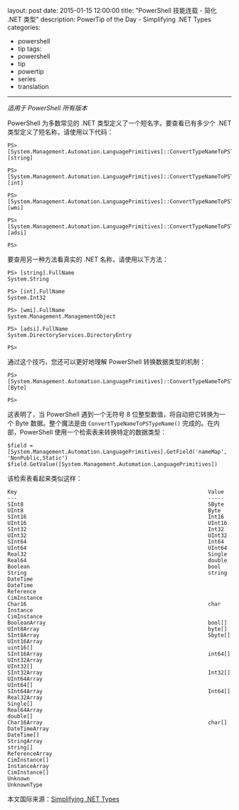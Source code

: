 ﻿layout: post
date: 2015-01-15 12:00:00
title: "PowerShell 技能连载 - 简化 .NET 类型"
description: PowerTip of the Day - Simplifying .NET Types
categories:
- powershell
- tip
tags:
- powershell
- tip
- powertip
- series
- translation
---
_适用于 PowerShell 所有版本_

PowerShell 为多数常见的 .NET 类型定义了一个短名字。要查看已有多少个 .NET 类型定义了短名称，请使用以下代码：

    PS> [System.Management.Automation.LanguagePrimitives]::ConvertTypeNameToPSTypeName("System.String")
    [string]
    
    PS> [System.Management.Automation.LanguagePrimitives]::ConvertTypeNameToPSTypeName("System.Int32")
    [int]
    
    PS> [System.Management.Automation.LanguagePrimitives]::ConvertTypeNameToPSTypeName("System.Management.ManagementObject")
    [wmi]
    
    PS> [System.Management.Automation.LanguagePrimitives]::ConvertTypeNameToPSTypeName("System.DirectoryServices.DirectoryEntry")
    [adsi]
    
    PS>  

要查用另一种方法看真实的 .NET 名称，请使用以下方法：

    PS> [string].FullName
    System.String
    
    PS> [int].FullName
    System.Int32
    
    PS> [wmi].FullName
    System.Management.ManagementObject
    
    PS> [adsi].FullName
    System.DirectoryServices.DirectoryEntry
    
    PS>  

通过这个技巧，您还可以更好地理解 PowerShell 转换数据类型的机制：

    PS> [System.Management.Automation.LanguagePrimitives]::ConvertTypeNameToPSTypeName("UInt8")
    [Byte]
    
    PS>

这表明了，当 PowerShell 遇到一个无符号 8 位整型数值，将自动把它转换为一个 Byte 数据。整个魔法是由 `ConvertTypeNameToPSTypeName()` 完成的。在内部，PowerShell 使用一个检索表来转换特定的数据类型：

    $field = [System.Management.Automation.LanguagePrimitives].GetField('nameMap', 'NonPublic,Static')
    $field.GetValue([System.Management.Automation.LanguagePrimitives]) 

该检索表看起来类似这样：

    Key                                                            Value                                                        
    ---                                                            -----                                                        
    SInt8                                                          SByte                                                        
    UInt8                                                          Byte                                                         
    SInt16                                                         Int16                                                        
    UInt16                                                         UInt16                                                       
    SInt32                                                         Int32                                                        
    UInt32                                                         UInt32                                                       
    SInt64                                                         Int64                                                        
    UInt64                                                         UInt64                                                       
    Real32                                                         Single                                                       
    Real64                                                         double                                                       
    Boolean                                                        bool                                                         
    String                                                         string                                                       
    DateTime                                                       DateTime                                                     
    Reference                                                      CimInstance                                                  
    Char16                                                         char                                                         
    Instance                                                       CimInstance                                                  
    BooleanArray                                                   bool[]                                                       
    UInt8Array                                                     byte[]                                                       
    SInt8Array                                                     Sbyte[]                                                      
    UInt16Array                                                    uint16[]                                                     
    SInt16Array                                                    int64[]                                                      
    UInt32Array                                                    UInt32[]                                                     
    SInt32Array                                                    Int32[]                                                      
    UInt64Array                                                    UInt64[]                                                     
    SInt64Array                                                    Int64[]                                                      
    Real32Array                                                    Single[]                                                     
    Real64Array                                                    double[]                                                     
    Char16Array                                                    char[]                                                       
    DateTimeArray                                                  DateTime[]                                                   
    StringArray                                                    string[]                                                     
    ReferenceArray                                                 CimInstance[]                                                
    InstanceArray                                                  CimInstance[]                                                
    Unknown                                                        UnknownType

<!--more-->
本文国际来源：[Simplifying .NET Types](http://powershell.com/cs/blogs/tips/archive/2015/01/15/simplifying-net-types.aspx)
